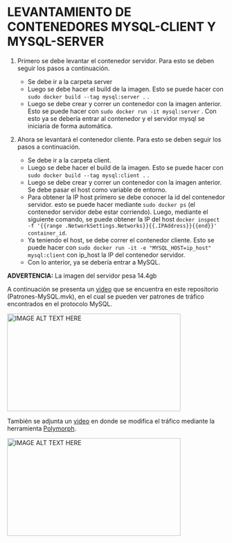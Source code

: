 # LEVANTAMIENTO DE CONTENEDORES MYSQL-CLIENT Y MYSQL-SERVER


1. Primero se debe levantar el contenedor servidor. Para esto se deben seguir los pasos a continuación.
    - Se debe ir a la carpeta server
    - Luego se debe hacer el build de la imagen. Esto se puede hacer con  
    `sudo docker build --tag mysql:server .` .  
    - Luego se debe crear y correr un contenedor con la imagen anterior. Esto se puede hacer con `sudo docker run -it mysql:server` . Con esto ya se debería entrar al contenedor y el servidor mysql se iniciaría de forma automática.

2. Ahora se levantará el contenedor cliente. Para esto se deben seguir los pasos a continuación. 
    - Se debe ir a la carpeta client.
    - Luego se debe hacer el build de la imagen. Esto se puede hacer con  
    `sudo docker build --tag mysql:client .` .  
    - Luego se debe crear y correr un contenedor con la imagen anterior. Se debe pasar el host como variable de entorno.
    - Para obtener la IP host primero se debe conocer la id del contenedor servidor. esto se puede hacer mediante `sudo docker ps` (el contenedor servidor debe estar corriendo). Luego, mediante el siguiente comando, se puede obtener la IP del host `docker inspect -f '{{range .NetworkSettings.Networks}}{{.IPAddress}}{{end}}' container_id`.
    - Ya teniendo el host, se debe correr el contenedor cliente. Esto se puede hacer con  `sudo docker run -it -e "MYSQL_HOST=ip_host" mysql:client` con ip_host la IP del contenedor servidor.
    - Con lo anterior, ya se debería entrar a MySQL.


<b>ADVERTENCIA:</b> La imagen del servidor pesa 14.4gb 

A continuación se presenta un [video](https://youtu.be/RU4R7Q54NLw) que se encuentra en este repositorio (Patrones-MySQL.mvk), en el cual se pueden ver patrones de tráfico encontrados en el protocolo MySQL. 

<a href="https://youtu.be/RU4R7Q54NLw" target="_blank"><img src="https://img.youtube.com/vi/RU4R7Q54NLw/maxresdefault.jpg" 
alt="IMAGE ALT TEXT HERE" width="400" height="225"/></a>

También se adjunta un [video](https://youtu.be/ipPNsHhFE0M) en donde se modifica el tráfico mediante la herramienta [Polymorph](https://github.com/shramos/polymorph).

<a href="https://youtu.be/ipPNsHhFE0M" target="_blank"><img src="https://img.youtube.com/vi/ipPNsHhFE0M/maxresdefault.jpg" 
alt="IMAGE ALT TEXT HERE" width="400" height="225"/></a>

